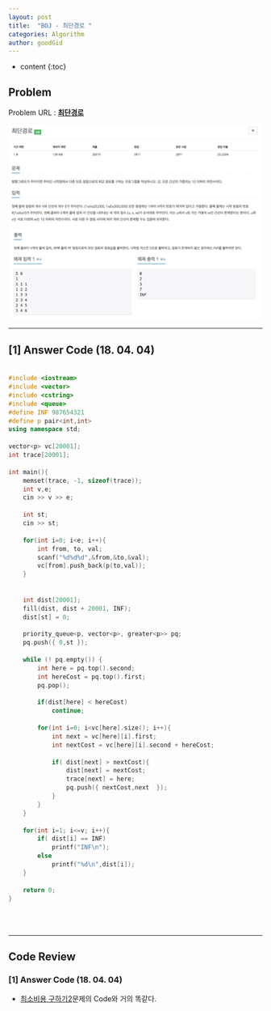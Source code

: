 ```yaml
---
layout: post
title:  "BOJ - 최단경로 "
categories: Algorithm
author: goodGid
---
```

* content
{:toc}


## Problem 
Problem URL : **[최단경로](https://www.acmicpc.net/problem/1753)**


![](/assets/img/algorithm/1753_1.png)
![](/assets/img/algorithm/1753_2.png)



---

## [1] Answer Code (18. 04. 04)


``` cpp

#include <iostream>
#include <vector>
#include <cstring>
#include <queue>
#define INF 987654321
#define p pair<int,int>
using namespace std;

vector<p> vc[20001];
int trace[20001];

int main(){
    memset(trace, -1, sizeof(trace));
    int v,e;
    cin >> v >> e;
    
    int st;
    cin >> st;
    
    for(int i=0; i<e; i++){
        int from, to, val;
        scanf("%d%d%d",&from,&to,&val);
        vc[from].push_back(p(to,val));
    }
    
    
    int dist[20001];
    fill(dist, dist + 20001, INF);
    dist[st] = 0;
    
    priority_queue<p, vector<p>, greater<p>> pq;
    pq.push({ 0,st });
    
    while (! pq.empty()) {
        int here = pq.top().second;
        int hereCost = pq.top().first;
        pq.pop();
        
        if(dist[here] < hereCost)
            continue;
        
        for(int i=0; i<vc[here].size(); i++){
            int next = vc[here][i].first;
            int nextCost = vc[here][i].second + hereCost;
            
            if( dist[next] > nextCost){
                dist[next] = nextCost;
                trace[next] = here;
                pq.push({ nextCost,next  });
            }
        }
    }
    
    for(int i=1; i<=v; i++){
        if( dist[i] == INF)
            printf("INF\n");
        else
            printf("%d\n",dist[i]);
    }
    
    return 0;
}





```


---

## Code Review

### [1] Answer Code (18. 04. 04)

* [최소비용 구하기2](https://www.acmicpc.net/problem/11779)문제의 Code와 거의 똑같다.